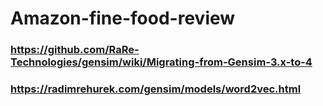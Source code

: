 # Amazon-fine-food-review 

### https://github.com/RaRe-Technologies/gensim/wiki/Migrating-from-Gensim-3.x-to-4

### https://radimrehurek.com/gensim/models/word2vec.html
